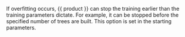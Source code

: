 
If overfitting occurs, {{ product }} can stop the training earlier than the training parameters dictate. For example, it can be stopped before the specified number of trees are built. This option is set in the starting parameters.
